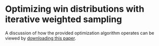 # Optimizing win distributions with iterative weighted sampling

A discussion of how the provided optimization algorithm operates can be viewed by [downloading this paper](../distribution_optimization.pdf).